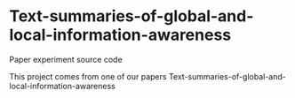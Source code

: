 # Text-summaries-of-global-and-local-information-awareness
Paper experiment source code

This project comes from one of our papers Text-summaries-of-global-and-local-information-awareness
